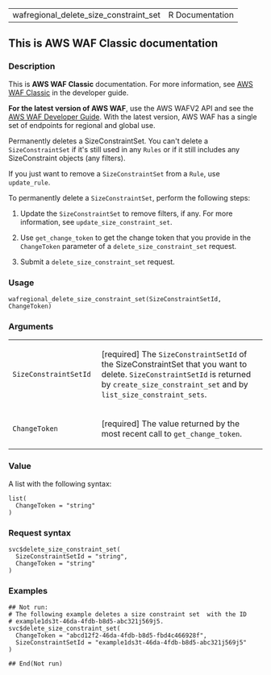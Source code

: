 <table style="width: 100%;">
<tbody>
<tr class="odd">
<td>wafregional_delete_size_constraint_set</td>
<td style="text-align: right;">R Documentation</td>
</tr>
</tbody>
</table>

## This is AWS WAF Classic documentation

### Description

This is **AWS WAF Classic** documentation. For more information, see
[AWS WAF
Classic](https://docs.aws.amazon.com/waf/latest/developerguide/classic-waf-chapter.html)
in the developer guide.

**For the latest version of AWS WAF**, use the AWS WAFV2 API and see the
[AWS WAF Developer
Guide](https://docs.aws.amazon.com/waf/latest/developerguide/waf-chapter.html).
With the latest version, AWS WAF has a single set of endpoints for
regional and global use.

Permanently deletes a SizeConstraintSet. You can't delete a
`SizeConstraintSet` if it's still used in any `Rules` or if it still
includes any SizeConstraint objects (any filters).

If you just want to remove a `SizeConstraintSet` from a `Rule`, use
`update_rule`.

To permanently delete a `SizeConstraintSet`, perform the following
steps:

1.  Update the `SizeConstraintSet` to remove filters, if any. For more
    information, see `update_size_constraint_set`.

2.  Use `get_change_token` to get the change token that you provide in
    the `ChangeToken` parameter of a `delete_size_constraint_set`
    request.

3.  Submit a `delete_size_constraint_set` request.

### Usage

    wafregional_delete_size_constraint_set(SizeConstraintSetId, ChangeToken)

### Arguments

<table>
<colgroup>
<col style="width: 35%" />
<col style="width: 65%" />
</colgroup>
<tbody>
<tr class="odd">
<td><code
id="wafregional_delete_size_constraint_set_:_SizeConstraintSetId">SizeConstraintSetId</code></td>
<td><p>[required] The <code>SizeConstraintSetId</code> of the
SizeConstraintSet that you want to delete.
<code>SizeConstraintSetId</code> is returned by
<code>create_size_constraint_set</code> and by
<code>list_size_constraint_sets</code>.</p></td>
</tr>
<tr class="even">
<td><code
id="wafregional_delete_size_constraint_set_:_ChangeToken">ChangeToken</code></td>
<td><p>[required] The value returned by the most recent call to
<code>get_change_token</code>.</p></td>
</tr>
</tbody>
</table>

### Value

A list with the following syntax:

    list(
      ChangeToken = "string"
    )

### Request syntax

    svc$delete_size_constraint_set(
      SizeConstraintSetId = "string",
      ChangeToken = "string"
    )

### Examples

    ## Not run: 
    # The following example deletes a size constraint set  with the ID
    # example1ds3t-46da-4fdb-b8d5-abc321j569j5.
    svc$delete_size_constraint_set(
      ChangeToken = "abcd12f2-46da-4fdb-b8d5-fbd4c466928f",
      SizeConstraintSetId = "example1ds3t-46da-4fdb-b8d5-abc321j569j5"
    )

    ## End(Not run)
